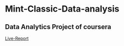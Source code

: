 # Mint-Classic-Data-analysis
## Data Analytics Project of coursera

[Live-Report](https://docs.google.com/document/d/1j8eecRUBcN4NMuiBIorK1sW9E-IlQy77GxDl8cTzdT0/edit?usp=sharing)
